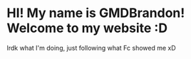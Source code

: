 <html>
 <head>
 <title>GMDBrandon's totally awesome website</title>
 </head>
 <body>
 <h1>HI! My name is GMDBrandon! Welcome to my website :D</h1>
 <p>Irdk what I'm doing, just following what Fc showed me xD</p>
 </body>
 </html>
